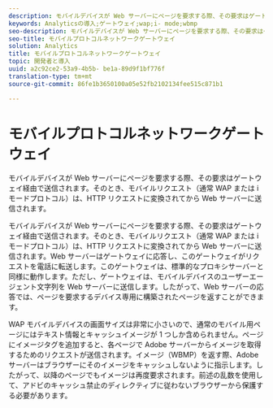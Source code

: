 ```yaml
---
description: モバイルデバイスが Web サーバーにページを要求する際、その要求はゲートウェイ経由で送信されます。そのとき、モバイルリクエスト（通常 WAP または i モードプロトコル）は、HTTP リクエストに変換されてから Web サーバーに送信されます。
keywords: Analyticsの導入;ゲートウェイ;wap;i- mode;wbmp
seo-description: モバイルデバイスが Web サーバーにページを要求する際、その要求はゲートウェイ経由で送信されます。そのとき、モバイルリクエスト（通常 WAP または i モードプロトコル）は、HTTP リクエストに変換されてから Web サーバーに送信されます。
seo-title: モバイルプロトコルネットワークゲートウェイ
solution: Analytics
title: モバイルプロトコルネットワークゲートウェイ
topic: 開発者と導入
uuid: a2c92ce2-53a9-4b5b- be1a-89d9f1bf776f
translation-type: tm+mt
source-git-commit: 86fe1b3650100a05e52fb2102134fee515c871b1

---
```



# モバイルプロトコルネットワークゲートウェイ

モバイルデバイスが Web サーバーにページを要求する際、その要求はゲートウェイ経由で送信されます。そのとき、モバイルリクエスト（通常 WAP または i モードプロトコル）は、HTTP リクエストに変換されてから Web サーバーに送信されます。

モバイルデバイスが Web サーバーにページを要求する際、その要求はゲートウェイ経由で送信されます。そのとき、モバイルリクエスト（通常 WAP または i モードプロトコル）は、HTTP リクエストに変換されてから Web サーバーに送信されます。Web サーバーはゲートウェイに応答し、このゲートウェイがリクエストを電話に転送します。このゲートウェイは、標準的なプロキシサーバーと同様に動作します。ただし、ゲートウェイは、モバイルデバイスのユーザーエージェント文字列を Web サーバーに送信します。したがって、Web サーバーの応答では、ページを要求するデバイス専用に構築されたページを返すことができます。

WAP モバイルデバイスの画面サイズは非常に小さいので、通常のモバイル用ページにはテキスト情報とキャッシュイメージが 1 つしか含められません。ページにイメージタグを追加すると、各ページで Adobe サーバーからイメージを取得するためのリクエストが送信されます。イメージ（WBMP）を返す際、Adobe サーバーはブラウザーにそのイメージをキャッシュしないように指示します。したがって、以降のページでもイメージは再度要求されます。前述の乱数を使用して、アドビのキャッシュ禁止のディレクティブに従わないブラウザーから保護する必要があります。
